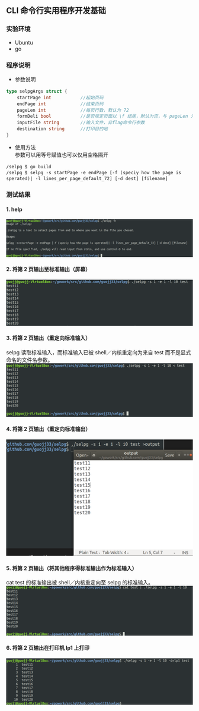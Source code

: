## CLI 命令行实用程序开发基础

### 实验环境

- Ubuntu
- go

### 程序说明

- 参数说明  
```go
type selpgArgs struct {
	startPage int           //起始页码
	endPage int             //结束页码
	pageLen int		        //每页行数，默认为 72
	formDeli bool	        //是否规定页面以 \f 结尾，默认为否，与 pageLen 为互斥选项
	inputFile string	    //输入文件，非flag命令行参数
	destination string	    //打印目的地
}
```

- 使用方法  
参数可以用等号赋值也可以仅用空格隔开  
```
/selpg $ go build
/selpg $ selpg -s startPage -e endPage [-f (speciy how the page is sperated)| -l lines_per_page_default_72] [-d dest] [filename]
```

### 测试结果

#### 1. help
![](assets/help.PNG)

#### 2. 将第 2 页输出至标准输出（屏幕）
![](assets/1.PNG)

#### 3. 将第 2 页输出（重定向标准输入）
selpg 读取标准输入，而标准输入已被 shell／内核重定向为来自 test 而不是显式命名的文件名参数。  
![](assets/2.PNG)

#### 4. 将第 2 页输出（重定向标准输出）
![](assets/5.PNG)

#### 5. 将第 2 页输出（将其他程序得标准输出作为标准输入）
cat test 的标准输出被 shell／内核重定向至 selpg 的标准输入。  
![](assets/3.PNG)

#### 6. 将第 2 页输出在打印机 lp1 上打印
![](assets/4.PNG)
